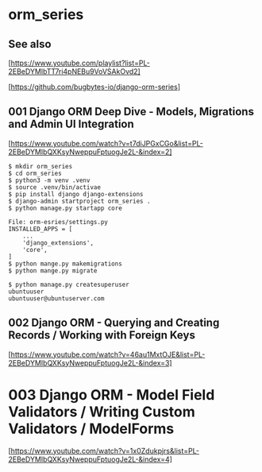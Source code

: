 # orm_series

## See also

[https://www.youtube.com/playlist?list=PL-2EBeDYMIbTT7ri4pNEBu9VoVSAkOvd2]

[https://github.com/bugbytes-io/django-orm-series]

## 001 Django ORM Deep Dive - Models, Migrations and Admin UI Integration

[https://www.youtube.com/watch?v=t7diJPGxCGo&list=PL-2EBeDYMIbQXKsyNweppuFptuogJe2L-&index=2]

```
$ mkdir orm_series
$ cd orm_series
$ python3 -m venv .venv
$ source .venv/bin/activae
$ pip install django django-extensions
$ django-admin startproject orm_series .
$ python manage.py startapp core

File: orm-esries/settings.py
INSTALLED_APPS = [
    ...
    'django_extensions',
    'core',
]
$ python mange.py makemigrations
$ python mange.py migrate

$ python manage.py createsuperuser
ubuntuuser
ubuntuuser@ubuntuserver.com

```

## 002 Django ORM - Querying and Creating Records / Working with Foreign Keys

[https://www.youtube.com/watch?v=46au1MxtOJE&list=PL-2EBeDYMIbQXKsyNweppuFptuogJe2L-&index=3]

# 003 Django ORM - Model Field Validators / Writing Custom Validators / ModelForms

[https://www.youtube.com/watch?v=1x0Zdukpjrs&list=PL-2EBeDYMIbQXKsyNweppuFptuogJe2L-&index=4]

